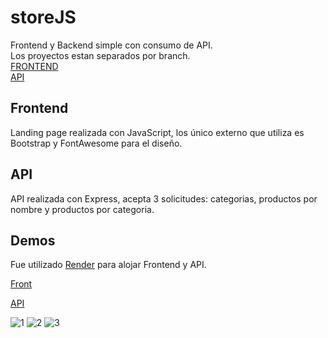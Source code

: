 # storeJS
Frontend y Backend simple con consumo de API.\
Los proyectos estan separados por branch.\
[FRONTEND](https://github.com/techeca/storeJS/tree/Frontend)\
[API](https://github.com/techeca/storeJS/tree/API)

## Frontend
Landing page realizada con JavaScript, los único externo que utiliza es Bootstrap y FontAwesome para el diseño.

## API
API realizada con Express, acepta 3 solicitudes: categorias, productos por nombre y productos por categoria.

## Demos

Fue utilizado [Render](https://render.com) para alojar Frontend y API. 

[Front](https://frontend-tn1v.onrender.com)

[API](https://simple-store.onrender.com)

![1](https://user-images.githubusercontent.com/53408118/172822074-944ede7e-5846-429d-acf2-3e1b775b17d9.PNG)
![2](https://user-images.githubusercontent.com/53408118/172822106-ad41e86e-508b-4ddd-902d-45bbf3a6d531.PNG)
![3](https://user-images.githubusercontent.com/53408118/172822130-3a8264e0-ff26-491b-81f0-350772e9867f.PNG)
